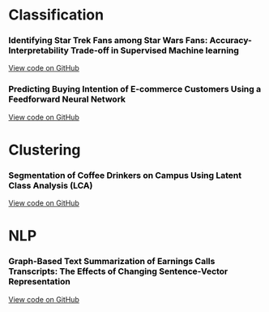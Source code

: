 
# Classification

### <span style="color:black"> Identifying Star Trek Fans among Star Wars Fans: Accuracy-Interpretability Trade-off in Supervised Machine learning </span>
<a href="https://github.com/aigerim1997/my-portfolio/tree/master/accuracy-interpretability-tradeoff" target="_blank">View code on GitHub</a>

### <span style="color:black"> Predicting Buying Intention of E-commerce Customers Using a Feedforward Neural Network </span>
<a href="https://github.com/aigerim1997/my-portfolio/tree/master/fnn" target="_blank">View code on GitHub</a>

# Clustering

### <span style="color:black"> Segmentation of Coffee Drinkers on Campus Using Latent Class Analysis (LCA) </span>
<a href="https://github.com/aigerim1997/my-portfolio/tree/master/clustering-lca" target="_blank">View code on GitHub</a>

# NLP

### <span style="color:black"> Graph-Based Text Summarization of Earnings Calls Transcripts: The Effects of Changing Sentence-Vector Representation </span> 
<a href="https://github.com/aigerim1997/my-portfolio/tree/master/text-summarization" target="_blank">View code on GitHub</a>
